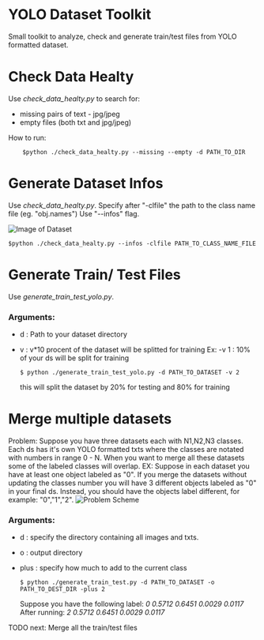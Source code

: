 # YOLO Dataset Toolkit

Small toolkit to analyze, check and generate train/test files from YOLO formatted dataset.

#   Check Data Healty 
 Use *check_data_healty.py*  to search for:
 * missing pairs of text - jpg/jpeg 
 * empty files (both txt and jpg/jpeg)
 
How to run:

        $python ./check_data_healty.py --missing --empty -d PATH_TO_DIR
# Generate Dataset Infos
Use *check_data_healty.py*.
Specify after "-clfile" the path to the class name file (eg. "obj.names")
Use "--infos" flag.

 ![Image of Dataset](https://cdn1.bbcode0.com/uploads/2020/11/12/f19199aba344472d35935c4e871214d7-full.png)
    
    $python ./check_data_healty.py --infos -clfile PATH_TO_CLASS_NAME_FILE

# Generate Train/ Test Files
 Use *generate_train_test_yolo.py*.
  ### Arguments:
  
  - d : Path to your dataset directory
  - v : v*10 procent of the dataset will be splitted for training
    Ex: -v 1 : 10% of your ds will be split for training

        $ python ./generate_train_test_yolo.py -d PATH_TO_DATASET -v 2
    this will split the dataset by 20% for testing and 80% for training 
 # Merge multiple datasets
 Problem: Suppose you have three datasets each with N1,N2,N3 classes.
 Each ds has it's own YOLO formatted txts where the classes are notated with numbers in range 0 - N.
 When you want to merge all these datasets some of the labeled classes will overlap.
 EX: Suppose in each dataset you have at least one object labeled as "0".
    If you merge the datasets without updating the classes number you will have 3 different objects labeled as "0" in your final ds.
    Instead, you should have the objects label different, for example: "0","1","2".
  ![Problem Scheme](https://cdn1.bbcode0.com/uploads/2020/11/12/5a4bc3f4f23d8cf89a9a0cf1f343a8bf-full.png)
  
  
 ### Arguments:
  - d : specify the directory containing all images and txts.
  - o : output directory
  - plus : specify how much to add to the current class
  
        $ python ./generate_train_test.py -d PATH_TO_DATASET -o PATH_TO_DEST_DIR -plus 2
    Suppose you have the following label:
    *0 0.5712 0.6451 0.0029 0.0117*
    After running:
    *2 0.5712 0.6451 0.0029 0.0117*

 TODO next: Merge all the train/test files

